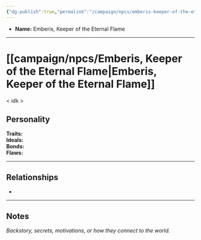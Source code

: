 ```yaml
---
{"dg-publish":true,"permalink":"/campaign/npcs/emberis-keeper-of-the-eternal-flame/","tags":["character","npc"],"noteIcon":"","created":"2025-10-26T19:06:22.769-07:00","updated":"2025-10-27T16:37:02.006-07:00"}
---
```



<p><span><ul>
<li dir="auto"><strong>Name:</strong> Emberis, Keeper of the Eternal Flame</li>
</ul></span></p>

---

# [[campaign/npcs/Emberis, Keeper of the Eternal Flame\|Emberis, Keeper of the Eternal Flame]]
< idk > 
## Personality
**Traits:**  
**Ideals:**  
**Bonds:**  
**Flaws:**  

---

## Relationships
- 

---

## Notes
*Backstory, secrets, motivations, or how they connect to the world.*